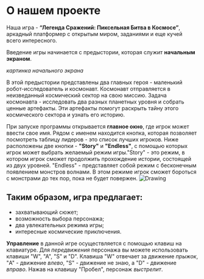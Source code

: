 # О нашем проекте 
Наша игра - **“Легенда Сражений: Пиксельная Битва в Космосе”**, аркадный платформер с открытым миром, заданиями и еще кучей всего интересного.<br>

Введение игры начинается с предыстории, которая служит **начальным экраном**.<br>

*картинка начального экрана*<br>

В этой предыстории представлены два главных героя - маленький робот-исследователь и космонавт. Космонавт отправляется в неизведанный космический сектор на свою миссию. Задача космонавта - исследовать два разных планетных уровня и собрать ценные артефакты. Эти артефакты помогут раскрыть тайну этого космического сектора и узнать его историю.<br> 

При запуске программы открывается **главное окно**, где игрок может ввести свое имя. Рядом с именем находится кнопка, которая позволяет посмотреть таблицу лидеров - это список лучших игроков. Ниже расположены две кнопки - **"Story"** и **"Endless"**, с помощью которых игрок может выбрать желаемый режим игры."Story" - это режим, в котором игрок сможет продолжить прохождение истории, состоящей из двух уровней. "Endless" - представляет собой режим с бесконечным появлением монстров волнами. В этом режиме игрок сможет бороться с монстрами до тех пор, пока не будет повержен.
![Drawing](https://github.com/nnnniger/pyGame_project_/assets/151550700/adbf74c5-82d6-45ce-ace1-0ef29e77f1c6)
## Таким образом, игра предлагает:
 - захватывающий сюжет; 
- возможность выбора персонажа;
 - два увлекательных режима игры;
- интересные космическиe приключения.<br>

**Управление** в данной игре осуществляется с помощью клавиш на клавиатуре. Для *передвижения* персонажа вы можете использовать клавиши "W", "A", "S" и "D". Клавиша "W" отвечает за движение *прыжок*, "A" - движение *влево*, "S" - движение не знаю, а "D" - движение *вправо*. Нажав на клавишу "Пробел", персонаж *выстрелит*.
